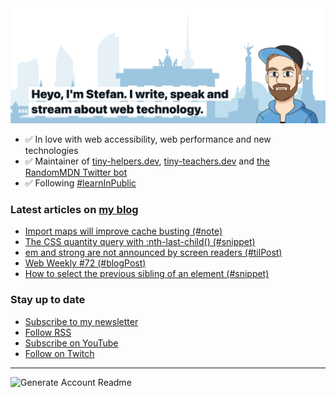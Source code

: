 <img alt="Heyo, I'm Stefan. I write and speak about web technology." src="https://raw.githubusercontent.com/stefanjudis/stefanjudis/main/screenshot.png">

- ✅ In love with web accessibility, web performance and new technologies
- ✅ Maintainer of [tiny-helpers.dev](https://tiny-helpers.dev), [tiny-teachers.dev](https://tiny-teachers.dev/) and [the RandomMDN Twitter bot](https://twitter.com/randomMDN)
- ✅ Following [#learnInPublic](https://www.stefanjudis.com/today-i-learned/)
### Latest articles on [my blog](https://www.stefanjudis.com)

<!-- BLOG-POST-LIST:START -->
- [Import maps will improve cache busting &lpar;#note&rpar;](https://www.stefanjudis.com/notes/import-maps-will-improve-cache-busting/)
- [The CSS quantity query with :nth-last-child&lpar;&rpar; &lpar;#snippet&rpar;](https://www.stefanjudis.com/snippets/the-css-quantity-query-with-nth-last-child/)
- [em and strong are not announced by screen readers &lpar;#tilPost&rpar;](https://www.stefanjudis.com/today-i-learned/em-and-strong-are-not-be-announced-by-screen-readers/)
- [Web Weekly #72 &lpar;#blogPost&rpar;](https://www.stefanjudis.com/blog/web-weekly-72/)
- [How to select the previous sibling of an element &lpar;#snippet&rpar;](https://www.stefanjudis.com/snippets/how-to-select-the-previous-sibling/)
<!-- BLOG-POST-LIST:END -->

### Stay up to date

- [Subscribe to my newsletter](https://www.stefanjudis.com/newsletter/)
- [Follow RSS](https://www.stefanjudis.com/feeds/)
- [Subscribe on YouTube](https://youtube.com/c/stefanjudis)
- [Follow on Twitch](https://www.twitch.tv/stefanjudis)

---

![Generate Account Readme](https://github.com/stefanjudis/stefanjudis/workflows/Generate%20Account%20Readme/badge.svg)

